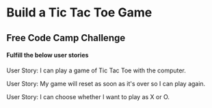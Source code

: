 # Build a Tic Tac Toe Game 

## Free Code Camp Challenge


#### Fulfill the below user stories



User Story: I can play a game of Tic Tac Toe with the computer.

User Story: My game will reset as soon as it's over so I can play again.

User Story: I can choose whether I want to play as X or O.